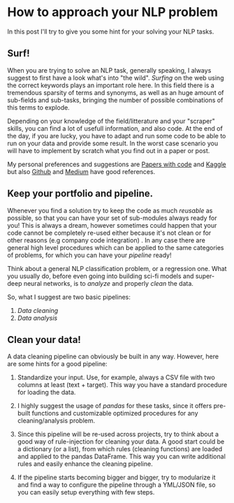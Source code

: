 # How to approach your NLP problem

In this post I'll try to give you some hint for your solving your NLP tasks. 

## Surf!

When you are trying to solve an NLP task, generally speaking, I always suggest to first have a look what's into "the wild". 
*Surfing* on the web using the correct keywords plays an important role here. 
In this field there is a tremendous sparsity of terms and synonyms, as well as an huge amount of sub-fields and sub-tasks, 
bringing the number of possible combinations of this terms to explode.

Depending on your knowledge of the field/litterature and your "scraper" skills, you can find a lot of usefull information, and also code.
At the end of the day, if you are lucky, you have to adapt and run some code to be able to run on your data and provide some result.
In the worst case scenario you will have to implement by scratch what you find out in a paper or post.

My personal preferences and suggestions are [Papers with code](https://paperswithcode.com/area/natural-language-processing) and [Kaggle](https://www.kaggle.com/) but also 
[Github](https://github.com/) and [Medium](https://medium.com/) have good references. 

## Keep your portfolio and pipeline.

Whenever you find a solution try to keep the code as much *reusable* as possible, so that you can have your set of sub-modules always ready for you!
This is always a dream, however sometimes could happen that your code cannot be completely re-used either because it's not clean or for other reasons (e.g company code integration) .
In any case there are general high level procedures which can be applied to the same categories of problems, for which you can have your *pipeline* ready!

Think about a general NLP classification problem, or a regression one. What you usually do, before even going into building sci-fi models and super-deep neural networks, is to *analyze* and properly *clean* the data.

So, what I suggest are two basic pipelines:
1. *Data cleaning*
2. *Data analysis*


## Clean your data!

A data cleaning pipeline can obviously be built in any way. However, here are some hints for a good pipeline:
1. Standardize your input. Use, for example, always a CSV file with two columns at least (text + target). This way you have a standard procedure for loading the data.

2. I highly suggest the usage of *pandas* for these tasks, since it offers pre-built functions and customizable optimized procedures for any cleaning/analysis problem. 

3. Since this pipeline will be re-used across projects, try to think about a good way of rule-injection for cleaning your data. A good start could be a dictionary (or a list), from which rules (cleaning functions) are loaded and applied to the pandas DataFrame. This way you can write additional rules and easily enhance the cleaning pipeline.

4. If the pipeline starts becoming bigger and bigger, try to modularize it and find a way to configure the pipeline through a YML/JSON file, so you can easily setup everything with few steps.
